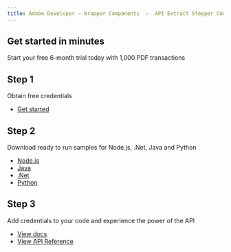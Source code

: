 ```yaml
---
title: Adobe Developer — Wrapper Components  —  API Extract Stepper Component
---
```




<TitleBlock slots="heading, text" theme="light" className="titleBlock-align-left"/>

## Get started in minutes

Start your free 6-month trial today with 1,000 PDF transactions

<TextBlock slots="heading, text, buttons" width="33%" theme="light"  className='align-left horizontal-align'/>

## Step 1

Obtain free credentials

- [Get started](/document-services/apis/interstitial/?api=pdf-extract-api)

<TextBlock slots="heading, text, buttons" width="33%" theme="light" variantsTypePrimary='primary' variantsTypeSecondary='primary' isPrimaryBtn  primaryOutline className='align-left link'/>

## Step 2

Download ready to run samples for Node.js, .Net, Java and Python

- [Node.js](https://adobe.com/go/dcExtract_node_sdk)
- [Java](https://adobe.com/go/dcExtract_java_sdk)
- [.Net](https://github.com/adobe/PDFServices.NET.SDK.Samples)
- [Python](https://adobe.com/go/dcExtract_python_sdk)

<TextBlock slots="heading, text, buttons" width="33%" theme="light" primaryOutline className='align-left horizontal-align link extract-stepper-api-reference' headerElementType="h2" />

## Step 3

Add credentials to your code and experience the power of the API

- [View docs](/document-services/docs/overview/pdf-extract-api/)
- [View API Reference](https://developer.adobe.com/document-services/docs/apis/#tag/Extract-PDF)

